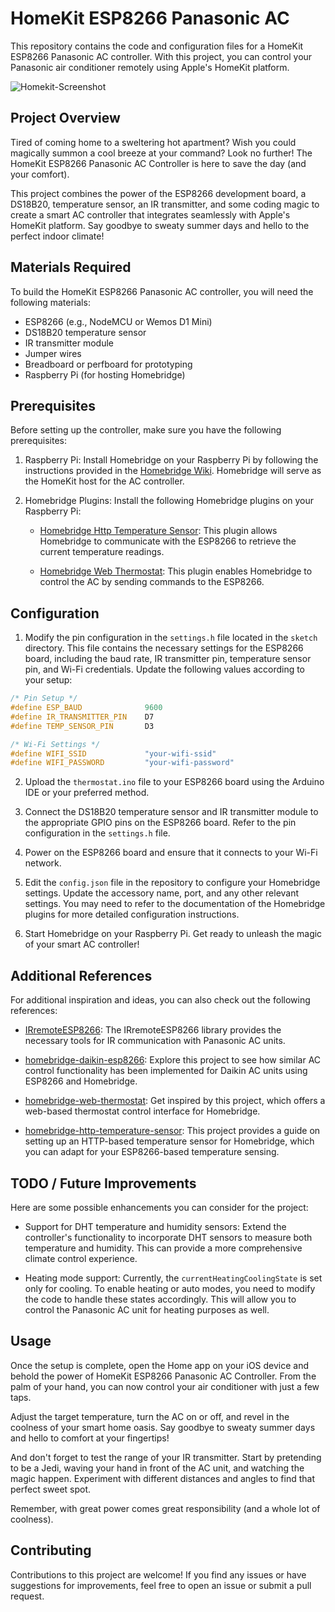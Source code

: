 # HomeKit ESP8266 Panasonic AC

This repository contains the code and configuration files for a HomeKit ESP8266 Panasonic AC controller. With this project, you can control your Panasonic air conditioner remotely using Apple's HomeKit platform.

![Homekit-Screenshot](https://github.com/geek-ragazza/homekit-esp8266-panasonic-ac/blob/main/homekit-screenshot.png)

## Project Overview

Tired of coming home to a sweltering hot apartment? Wish you could magically summon a cool breeze at your command? Look no further! The HomeKit ESP8266 Panasonic AC Controller is here to save the day (and your comfort).

This project combines the power of the ESP8266 development board, a DS18B20, temperature sensor, an IR transmitter, and some coding magic to create a smart AC controller that integrates seamlessly with Apple's HomeKit platform. Say goodbye to sweaty summer days and hello to the perfect indoor climate!

## Materials Required

To build the HomeKit ESP8266 Panasonic AC controller, you will need the following materials:

-   ESP8266 (e.g., NodeMCU or Wemos D1 Mini)
-   DS18B20 temperature sensor
-   IR transmitter module
-   Jumper wires
-   Breadboard or perfboard for prototyping
-   Raspberry Pi (for hosting Homebridge)

## Prerequisites

Before setting up the controller, make sure you have the following prerequisites:

1.  Raspberry Pi: Install Homebridge on your Raspberry Pi by following the instructions provided in the [Homebridge Wiki](https://github.com/homebridge/homebridge/wiki/Install-Homebridge-on-Raspbian). Homebridge will serve as the HomeKit host for the AC controller.
    
2.  Homebridge Plugins: Install the following Homebridge plugins on your Raspberry Pi:
    
    -   [Homebridge Http Temperature Sensor](https://github.com/KraigM/homebridge-http-temperature-sensor): This plugin allows Homebridge to communicate with the ESP8266 to retrieve the current temperature readings.
        
    -   [Homebridge Web Thermostat](https://github.com/Supereg/homebridge-web-thermostat): This plugin enables Homebridge to control the AC by sending commands to the ESP8266.
    
## Configuration

1.  Modify the pin configuration in the `settings.h` file located in the `sketch` directory. This file contains the necessary settings for the ESP8266 board, including the baud rate, IR transmitter pin, temperature sensor pin, and Wi-Fi credentials. Update the following values according to your setup:
    

```cpp
/* Pin Setup */
#define ESP_BAUD              9600
#define IR_TRANSMITTER_PIN    D7
#define TEMP_SENSOR_PIN       D3

/* Wi-Fi Settings */
#define WIFI_SSID             "your-wifi-ssid"
#define WIFI_PASSWORD         "your-wifi-password"

```


2.  Upload the `thermostat.ino` file to your ESP8266 board using the Arduino IDE or your preferred method.
    
3.  Connect the DS18B20 temperature sensor and IR transmitter module to the appropriate GPIO pins on the ESP8266 board. Refer to the pin configuration in the `settings.h` file.
    
4.  Power on the ESP8266 board and ensure that it connects to your Wi-Fi network.
    
5.  Edit the `config.json` file in the repository to configure your Homebridge settings. Update the accessory name, port, and any other relevant settings. You may need to refer to the documentation of the Homebridge plugins for more detailed configuration instructions.
    
6.  Start Homebridge on your Raspberry Pi. Get ready to unleash the magic of your smart AC controller!

## Additional References

For additional inspiration and ideas, you can also check out the following references:

-   [IRremoteESP8266](https://github.com/Arduino-IRremote/Arduino-IRremote): The IRremoteESP8266 library provides the necessary tools for IR communication with Panasonic AC units.
    
-   [homebridge-daikin-esp8266](https://github.com/oznu/homebridge-daikin-esp8266): Explore this project to see how similar AC control functionality has been implemented for Daikin AC units using ESP8266 and Homebridge.
    
-   [homebridge-web-thermostat](https://github.com/phenotypic/homebridge-web-thermostat#readme): Get inspired by this project, which offers a web-based thermostat control interface for Homebridge.
    
-   [homebridge-http-temperature-sensor](https://github.com/Supereg/homebridge-http-temperature-sensor#readme): This project provides a guide on setting up an HTTP-based temperature sensor for Homebridge, which you can adapt for your ESP8266-based temperature sensing.
    

## TODO / Future Improvements

Here are some possible enhancements you can consider for the project:

-   Support for DHT temperature and humidity sensors: Extend the controller's functionality to incorporate DHT sensors to measure both temperature and humidity. This can provide a more comprehensive climate control experience.
    
-   Heating mode support: Currently, the `currentHeatingCoolingState` is set only for cooling. To enable heating or auto modes, you need to modify the code to handle these states accordingly. This will allow you to control the Panasonic AC unit for heating purposes as well.

## Usage

Once the setup is complete, open the Home app on your iOS device and behold the power of HomeKit ESP8266 Panasonic AC Controller. From the palm of your hand, you can now control your air conditioner with just a few taps.

Adjust the target temperature, turn the AC on or off, and revel in the coolness of your smart home oasis. Say goodbye to sweaty summer days and hello to comfort at your fingertips!

And don't forget to test the range of your IR transmitter. Start by pretending to be a Jedi, waving your hand in front of the AC unit, and watching the magic happen. Experiment with different distances and angles to find that perfect sweet spot.

Remember, with great power comes great responsibility (and a whole lot of coolness).

## Contributing

Contributions to this project are welcome! If you find any issues or have suggestions for improvements, feel free to open an issue or submit a pull request.